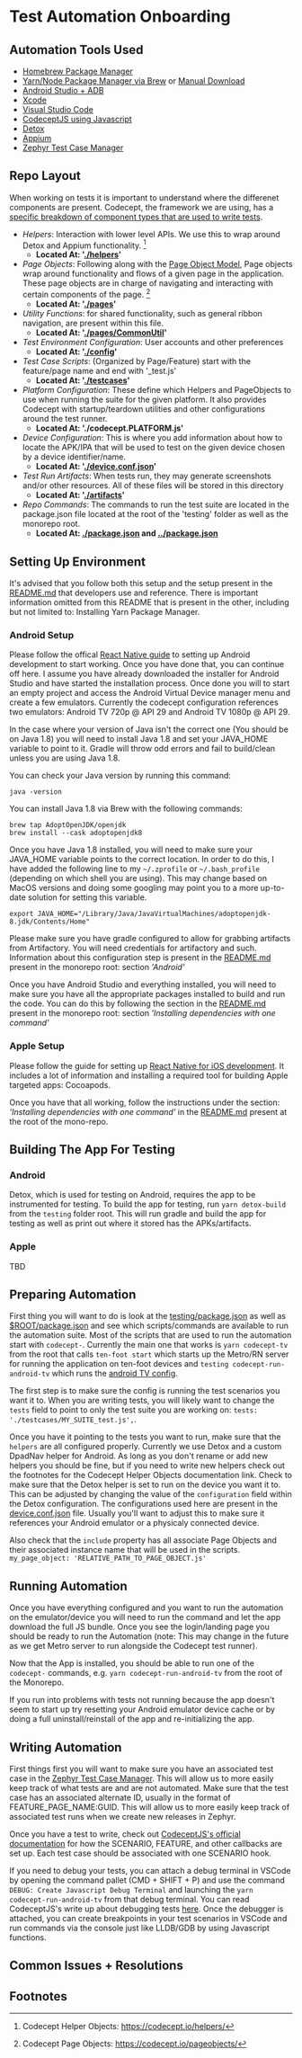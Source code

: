 # Test Automation Onboarding

## Automation Tools Used

- [Homebrew Package Manager](https://brew.sh/)
- [Yarn/Node Package Manager via Brew](https://formulae.brew.sh/formula/node) or [Manual Download](https://nodejs.org/en/download/)
- [Android Studio + ADB](https://developer.android.com/studio)
- [Xcode](https://apps.apple.com/us/app/xcode/id497799835?mt=12)
- [Visual Studio Code](https://code.visualstudio.com/)
- [CodeceptJS using Javascript](https://codecept.io/basics/)
- [Detox](https://github.com/wix/Detox)
- [Appium](http://appium.io/docs/en/drivers/ios-xcuitest/index.html)
- [Zephyr Test Case Manager](https://dish.yourzephyr.com/flex/html5/tcr/624)

## Repo Layout

When working on tests it is important to understand where the differenet components are present. Codecept, the framework we are using, has a [specific breakdown of component types that are used to write tests](https://codecept.io/helpers/).

- *Helpers*: Interaction with lower level APIs. We use this to wrap around Detox and Appium functionality. [^1]
  - **Located At: '[./helpers](./helpers)'**
- *Page Objects*: Following along with the [Page Object Model](https://martinfowler.com/bliki/PageObject.html), Page objects wrap around functionality and flows of a given page in the application. These page objects are in charge of navigating and interacting with certain components of the page. [^2]
  - **Located At: '[./pages](./pages)'**
- *Utility Functions*: for shared functionality, such as general ribbon navigation, are present within this file.
  - **Located At: '[./pages/CommonUtil](./pages/CommonUtil)'**
- *Test Environment Configuration*: User accounts and other preferences
  - **Located At: '[./config](./config)'**
- *Test Case Scripts*: (Organized by Page/Feature) start with the feature/page name and end with '_test.js'
  - **Located At: '[./testcases](./testcases)'**
- *Platform Configuration*: These define which Helpers and PageObjects to use when running the suite for the given platform. It also provides Codecept with startup/teardown utilities and other configurations around the test runner.
  - **Located At: './codecept.PLATFORM.js'**
- *Device Configuration*: This is where you add information about how to locate the APK/IPA that will be used to test on the given device chosen by a device identifier/name.
  - **Located At: '[./device.conf.json](./device.conf.json)'**
- *Test Run Artifacts*: When tests run, they may generate screenshots and/or other resources. All of these files will be stored in this directory
  - **Located At: '[./artifacts](./artifacts)'**
- *Repo Commands*: The commands to run the test suite are located in the package.json file located at the root of the 'testing' folder as well as the monorepo root.
  - **Located At: [./package.json](./package.json) and [../package.json](../package.json)**

## Setting Up Environment

It's advised that you follow both this setup and the setup present in the [README.md](../README.md) that developers use and reference. There is important information omitted from this README that is present in the other, including but not limited to: Installing Yarn Package Manager.

### Android Setup

Please follow the offical [React Native guide](https://reactnative.dev/docs/environment-setup) to setting up Android development to start working. Once you have done that, you can continue off here.
I assume you have already downloaded the installer for Android Studio and have started the installation process. Once done you will to start an empty project and access the Android Virtual Device manager menu and create a few emulators. Currently the codecept configuration references two emulators: Android TV 720p @ API 29 and Android TV 1080p @ API 29.

In the case where your version of Java isn't the correct one (You should be on Java 1.8) you will need to install Java 1.8 and set your JAVA_HOME variable to point to it. Gradle will throw odd errors and fail to build/clean unless you are using Java 1.8.

You can check your Java version by running this command:

```shell
java -version 
```

You can install Java 1.8 via Brew with the following commands:

```shell
brew tap AdoptOpenJDK/openjdk
brew install --cask adoptopenjdk8 
```

Once you have Java 1.8 installed, you will need to make sure your JAVA_HOME variable points to the correct location. In order to do this, I have added the following line to my `~/.zprofile` or `~/.bash_profile` (depending on which shell you are using). This may change based on MacOS versions and doing some googling may point you to a more up-to-date solution for setting this variable.

```shell
export JAVA_HOME="/Library/Java/JavaVirtualMachines/adoptopenjdk-8.jdk/Contents/Home"
```

Please make sure you have gradle configured to allow for grabbing artifacts from Artifactory. You will need credentials for artifactory and such. Information about this configuration step is present in the [README.md](../README.md) present in the monorepo root: section *'Android'*

Once you have Android Studio and everything installed, you will need to make sure you have all the appropriate packages installed to build and run the code. You can do this by following the section in the [README.md](../README.md) present in the monorepo root: section *'Installing dependencies with one command'*

### Apple Setup

Please follow the guide for setting up [React Native for iOS development](https://reactnative.dev/docs/environment-setup#target-os). It includes a lot of information and installing a required tool for building Apple targeted apps: Cocoapods.

Once you have that all working, follow the instructions under the section: *'Installing dependencies with one command'* in the [README.md](../README.md) present at the root of the mono-repo.

## Building The App For Testing

### Android

Detox, which is used for testing on Android, requires the app to be instrumented for testing. To build the app for testing, run `yarn detox-build` from the `testing` folder root. This will run gradle and build the app for testing as well as print out where it stored has the APKs/artifacts.

### Apple

TBD

## Preparing Automation

First thing you will want to do is look at the [testing/package.json]('./package.json') as well as [$ROOT/package.json]('../package.json') and see which scripts/commands are available to run the automation suite. Most of the scripts that are used to run the automation start with `codecept-`. Currently the main one that works is `yarn codecept-tv` from the root that calls `ten-foot start` which starts up the Metro/RN server for running the application on ten-foot devices and `testing codecept-run-android-tv` which runs the [android TV config]('./codecept.androidTV.conf.js'). 

The first step is to make sure the config is running the test scenarios you want it to. When you are writing tests, you will likely want to change the `tests` field to point to only the test suite you are working on: `tests: './testcases/MY_SUITE_test.js',`.

Once you have it pointing to the tests you want to run, make sure that the `helpers` are all configured properly. Currently we use Detox and a custom DpadNav helper for Android. As long as you don't rename or add new helpers you should be fine, but if you need to write new helpers check out the footnotes for the Codecept Helper Objects documentation link. Check to make sure that the Detox helper is set to run on the device you want it to. This can be adjusted by changing the value of the `configuration` field within the Detox configuration. The configurations used here are present in the [device.conf.json]('./device.conf.json') file. Usually you'll want to adjust this to make sure it references your Android emulator or a physicaly connected device.

Also check that the `include` property has all associate Page Objects and their associated instance name that will be used in the scripts. `my_page_object: 'RELATIVE_PATH_TO_PAGE_OBJECT.js'`

## Running Automation

Once you have everything configured and you want to run the automation on the emulator/device you will need to run the command and let the app download the full JS bundle. Once you see the login/landing page you should be ready to run the Automation (note: This may change in the future as we get Metro server to run alongside the Codecept test runner).

Now that the App is installed, you should be able to run one of the `codecept-` commands, e.g. `yarn codecept-run-android-tv` from the root of the Monorepo.

If you run into problems with tests not running because the app doesn't seem to start up try resetting your Android emulator device cache or by doing a full uninstall/reinstall of the app and re-initializing the app.

## Writing Automation

First things first you will want to make sure you have an associated test case in the [Zephyr Test Case Manager](https://dish.yourzephyr.com/flex/html5/tcr/624). This will allow us to more easily keep track of what tests are and are not automated. Make sure that the test case has an associated alternate ID, usually in the format of FEATURE_PAGE_NAME:GUID. This will allow us to more easily keep track of associated test runs when we create new releases in Zephyr.

Once you have a test to write, check out [CodeceptJS's official documentation](https://codecept.io/basics/) for how the SCENARIO, FEATURE, and other callbacks are set up. Each test case should be associated with one SCENARIO hook.

If you need to debug your tests, you can attach a debug terminal in VSCode by opening the command pallet (CMD + SHIFT + P) and use the command `DEBUG: Create Javascript Debug Terminal` and launching the `yarn codecept-run-android-tv` from that debug terminal. You can read CodeceptJS's write up about debugging tests [here](https://codecept.io/advanced/#debug). Once the debugger is attached, you can create breakpoints in your test scenarios in VSCode and run commands via the console just like LLDB/GDB by using Javascript functions.

## Common Issues + Resolutions

## Footnotes

[^1]: Codecept Helper Objects: <https://codecept.io/helpers/>

[^2]: Codecept Page Objects: <https://codecept.io/pageobjects/>
